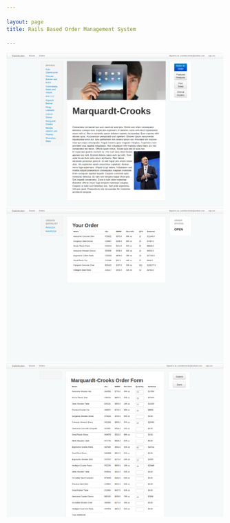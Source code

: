 ```yaml
---

layout: page 
title: Rails Based Order Management System

---
```

![](/assets/pages/brand_page.png)
![](/assets/pages/orders.png)
![](/assets/pages/brand_order.png)